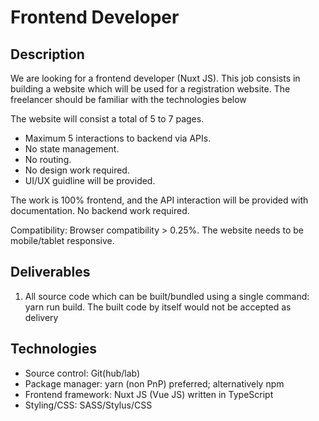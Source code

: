 Frontend Developer 
===================

Description
-----------

We are looking for a frontend developer (Nuxt JS). This job consists in building a website which will be used for a registration website. The freelancer should be familiar with the technologies below

The website will consist a total of 5 to 7 pages. 

-	Maximum 5 interactions to backend via APIs.
-	No state management. 
- No routing.
- No design work required.
- UI/UX guidline will be provided.

The work is 100% frontend, and the API interaction will be provided with documentation. No backend work required. 

Compatibility: Browser compatibility > 0.25%.  The website needs to be mobile/tablet responsive. 


Deliverables
------------

1.	All source code which can be built/bundled using a single command: yarn run build. The built code by itself would not be accepted as delivery

Technologies
------------

- Source control: Git(hub/lab)
- Package manager: yarn (non PnP) preferred; alternatively npm
- Frontend framework: Nuxt JS (Vue JS) written in TypeScript
- Styling/CSS: SASS/Stylus/CSS
